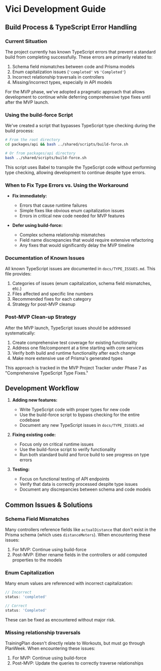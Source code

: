 # Vici Development Guide

## Build Process & TypeScript Error Handling

### Current Situation

The project currently has known TypeScript errors that prevent a standard build from completing successfully. These errors are primarily related to:

1. Schema field mismatches between code and Prisma models
2. Enum capitalization issues (`'completed'` vs `'Completed'`)
3. Incorrect relationship traversals in controllers
4. Missing/incorrect types, especially in API models

For the MVP phase, we've adopted a pragmatic approach that allows development to continue while deferring comprehensive type fixes until after the MVP launch.

### Using the build-force Script

We've created a script that bypasses TypeScript type checking during the build process:

```bash
# From the root directory
cd packages/api && bash ../shared/scripts/build-force.sh

# Or from packages/api directory
bash ../shared/scripts/build-force.sh
```

This script uses Babel to transpile the TypeScript code without performing type checking, allowing development to continue despite type errors.

### When to Fix Type Errors vs. Using the Workaround

- **Fix immediately:**
  - Errors that cause runtime failures
  - Simple fixes like obvious enum capitalization issues
  - Errors in critical new code needed for MVP features

- **Defer using build-force:**
  - Complex schema relationship mismatches
  - Field name discrepancies that would require extensive refactoring
  - Any fixes that would significantly delay the MVP timeline

### Documentation of Known Issues

All known TypeScript issues are documented in `docs/TYPE_ISSUES.md`. This file provides:

1. Categories of issues (enum capitalization, schema field mismatches, etc.)
2. Files affected and specific line numbers
3. Recommended fixes for each category
4. Strategy for post-MVP cleanup

### Post-MVP Clean-up Strategy

After the MVP launch, TypeScript issues should be addressed systematically:

1. Create comprehensive test coverage for existing functionality
2. Address one file/component at a time starting with core services
3. Verify both build and runtime functionality after each change
4. Make more extensive use of Prisma's generated types

This approach is tracked in the MVP Project Tracker under Phase 7 as "Comprehensive TypeScript Type Fixes."

## Development Workflow

1. **Adding new features:**
   - Write TypeScript code with proper types for new code
   - Use the build-force script to bypass checking for the entire codebase
   - Document any new TypeScript issues in `docs/TYPE_ISSUES.md`

2. **Fixing existing code:**
   - Focus only on critical runtime issues
   - Use the build-force script to verify functionality
   - Run both standard build and force build to see progress on type errors

3. **Testing:**
   - Focus on functional testing of API endpoints
   - Verify that data is correctly processed despite type issues
   - Document any discrepancies between schema and code models

## Common Issues & Solutions

### Schema Field Mismatches

Many controllers reference fields like `actualDistance` that don't exist in the Prisma schema (which uses `distanceMeters`). When encountering these issues:

1. For MVP: Continue using build-force
2. Post-MVP: Either rename fields in the controllers or add computed properties to the models

### Enum Capitalization

Many enum values are referenced with incorrect capitalization:

```typescript
// Incorrect
status: 'completed'

// Correct
status: 'Completed'
```

These can be fixed as encountered without major risk.

### Missing relationship traversals

TrainingPlan doesn't directly relate to Workouts, but must go through PlanWeek. When encountering these issues:

1. For MVP: Continue using build-force
2. Post-MVP: Update the queries to correctly traverse relationships 